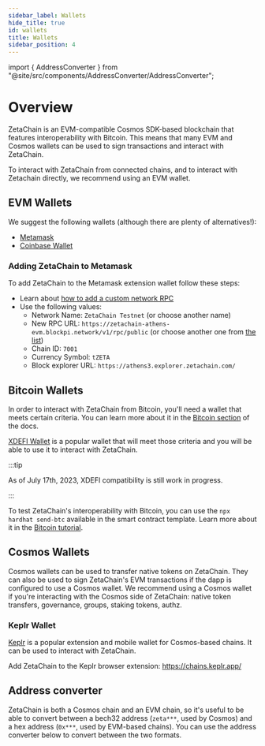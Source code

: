 ```yaml
---
sidebar_label: Wallets
hide_title: true
id: wallets
title: Wallets
sidebar_position: 4
---
```


import { AddressConverter } from
"@site/src/components/AddressConverter/AddressConverter";

# Overview

ZetaChain is an EVM-compatible Cosmos SDK-based blockchain that features
interoperability with Bitcoin. This means that many EVM and Cosmos wallets can
be used to sign transactions and interact with ZetaChain.

To interact with ZetaChain from connected chains, and to interact with Zetachain
directly, we recommend using an EVM wallet.

## EVM Wallets

We suggest the following wallets (although there are plenty of alternatives!):

- [Metamask](https://metamask.io)
- [Coinbase Wallet](https://www.coinbase.com/wallet)

### Adding ZetaChain to Metamask

To add ZetaChain to the Metamask extension wallet follow these steps:

- Learn about
  [how to add a custom network RPC](https://support.metamask.io/hc/en-us/articles/360043227612-How-to-add-a-custom-network-RPC)
- Use the following values:
  - Network Name: `ZetaChain Testnet` (or choose another name)
  - New RPC URL: `https://zetachain-athens-evm.blockpi.network/v1/rpc/public`
    (or choose another one from
    [the list](https://www.zetachain.com/docs/reference/api/))
  - Chain ID: `7001`
  - Currency Symbol: `tZETA`
  - Block explorer URL: `https://athens3.explorer.zetachain.com/`

## Bitcoin Wallets

In order to interact with ZetaChain from Bitcoin, you'll need a wallet that
meets certain criteria. You can learn more about it in the
[Bitcoin section](/developers/omnichain/bitcoin/) of the docs.

[XDEFI Wallet](https://xdefi.io) is a popular wallet that will meet those
criteria and you will be able to use it to interact with ZetaChain.

:::tip

As of July 17th, 2023, XDEFI compatibility is still work in progress.

:::

To test ZetaChain's interoperability with Bitcoin, you can use the
`npx hardhat send-btc` available in the smart contract template. Learn more
about it in the [Bitcoin tutorial](/developers/omnichain/tutorials/bitcoin/).

## Cosmos Wallets

Cosmos wallets can be used to transfer native tokens on ZetaChain. They can also
be used to sign ZetaChain's EVM transactions if the dapp is configured to use a
Cosmos wallet. We recommend using a Cosmos wallet if you're interacting with the
Cosmos side of ZetaChain: native token transfers, governance, groups, staking
tokens, authz.

### Keplr Wallet

[Keplr](https://keplr.app/) is a popular extension and mobile wallet for
Cosmos-based chains. It can be used to interact with ZetaChain.

Add ZetaChain to the Keplr browser extension: https://chains.keplr.app/

## Address converter

ZetaChain is both a Cosmos chain and an EVM chain, so it's useful to be able to
convert between a bech32 address (`zeta***`, used by Cosmos) and a hex address
(`0x***`, used by EVM-based chains). You can use the address converter below to
convert between the two formats.

<AddressConverter />
